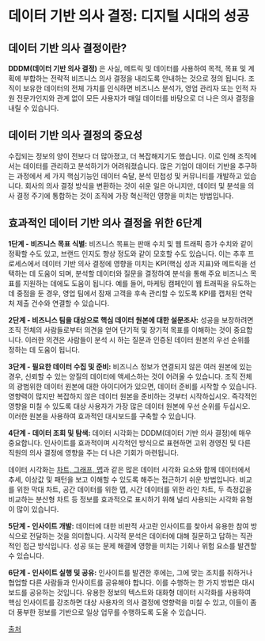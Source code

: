 ﻿# 데이터 기반 의사 결정: 디지털 시대의 성공

## 데이터 기반 의사 결정이란?
**DDDM(데이터 기반 의사 결정)** 은 사실, 메트릭 및 데이터를 사용하여 목적, 목표 및 계획에 부합하는 전략적 비즈니스 의사 결정을 내리도록 안내하는 것으로 정의 됩니다. 조직이 보유한 데이터의 전체 가치를 인식하면 비즈니스 분석가, 영업 관리자 또는 인적 자원 전문가인지와 관계 없이 모든 사용자가 매일 데이터를 바탕으로 더 나은 의사 결정을 내릴 수 있습니다.

## 데이터 기반 의사 결정의 중요성
수집되는 정보의 양이 전보다 더 많아졌고, 더 복잡해지기도 했습니다. 이로 인해 조직에서는 데이터를 관리하고 분석하기가 어려워졌습니다. 
많은 기업이 데이터 기반을 추구하는 과정에서 세 가지 핵심기능인 데이터 숙달, 분석  민첩성 및 커뮤니티를 개발하고 있습니다. 회사의 의사 결정 방식을 변환하는 것이 쉬운 일은 아니지만, 데이터 및 분석을 의사 결정 주기에 통합하는 것이 조직에 가장 혁신적인 영향을 미치는 방법입니다.

## 효과적인 데이터 기반 의사 결정을 위한 6단계

**1단계 - 비즈니스 목표 식별:**  비즈니스 목표는 판매 수치 및 웹 트래픽 증가 수치와 같이 정확할 수도 있고, 브랜드 인지도 향상 정도와 같이 모호할 수도 있습니다. 이는 추후 프로세스에서 데이터 기반 의사 결정에 영향을 미치는 KPI(핵심 성과 지표)와 메트릭을 선택하는 데 도움이 되며, 분석할 데이터와 질문을 결정하여 분석을 통해 주요 비즈니스 목표를 지원하는 데에도 도움이 됩니다. 예를 들어, 마케팅 캠페인이 웹 트래픽을 유도하는 데 중점을 둔 경우, 영업 팀에서 잠재 고객을 후속 관리할 수 있도록 KPI를 캡처된 연락처 제출 건수와 연결할 수 있습니다.

**2단계 - 비즈니스 팀을 대상으로 핵심 데이터 원본에 대한  설문조사:** 성공을 보장하려면 조직 전체의 사람들로부터 의견을 얻어 단기적 및 장기적 목표를 이해하는 것이 중요합니다. 이러한 의견은 사람들이 분석 시 하는 질문과 인증된 데이터 원본의 우선 순위를 정하는 데 도움이 됩니다.

**3단계 - 필요한 데이터 수집 및 준비:** 비즈니스 정보가 연결되지 않은 여러 원본에 있는 경우, 신뢰할 수 있는 양질의 데이터에 액세스하는 것이 어려울 수 있습니다. 조직 전체의 광범위한 데이터 원본에 대한 아이디어가 있으면, 데이터 준비를 시작할 수 있습니다. 영향력이 많지만 복잡하지 않은 데이터 원본을 준비하는 것부터 시작하십시오. 즉각적인 영향을 미칠 수 있도록 대상 사용자가 가장 많은 데이터 원본에 우선 순위를 두십시오. 이러한 원본을 사용하여 효과적인 대시보드를 구축할 수 있습니다.

**4단계 - 데이터 조회 및 탐색:**  데이터 시각화는 DDDM(데이터 기반 의사 결정)에 매우 중요합니다. 인사이트를 효과적이며 시각적인 방식으로 표현하면 고위 경영진 및 다른 직원의 의사 결정에 영향을 주는 더 나은 기회가 마련됩니다.

데이터 시각화는  [차트, 그래프, 맵](https://www.tableau.com/ko-kr/learn/whitepapers/which-chart-or-graph-is-right-for-you)과 같은 많은 데이터 시각화 요소와 함께 데이터에서 추세, 이상값 및 패턴을 보고 이해할 수 있도록 해주는 접근하기 쉬운 방법입니다. 비교를 위한 막대 차트, 공간 데이터를 위한 맵, 시간 데이터를 위한 라인 차트, 두 측정값을 비교하는 분산형 차트 등 정보를 효과적으로 표시하기 위해 널리 사용되는 시각화 유형이 많이 있습니다.

**5단계 - 인사이트 개발:** 데이터에 대한 비판적 사고란 인사이트를 찾아서 유용한 참여 방식으로 전달하는 것을 의미합니다. 시각적 분석은 데이터에 대해 질문하고 답하는 직관적인 접근 방식입니다. 성공 또는 문제 해결에 영향을 미치는 기회나 위험 요소를 발견할 수 있습니다.

**6단계 - 인사이트 실행 및 공유:** 인사이트를 발견한 후에는, 그에 맞는 조치를 취하거나 협업할 다른 사람들과 인사이트를 공유해야 합니다. 이를 수행하는 한 가지 방법은 대시보드를 공유하는 것입니다. 유용한 정보의 텍스트와 대화형 데이터 시각화를 사용하여 핵심 인사이트를 강조하면 대상 사용자의 의사 결정에 영향력을 미칠 수 있고, 이들이 좀 더 풍부한 정보를 기반으로 일상 업무를 수행하도록 도울 수 있습니다.

 [출처](https://www.tableau.com/ko-kr/learn/articles/data-driven-decision-making)
